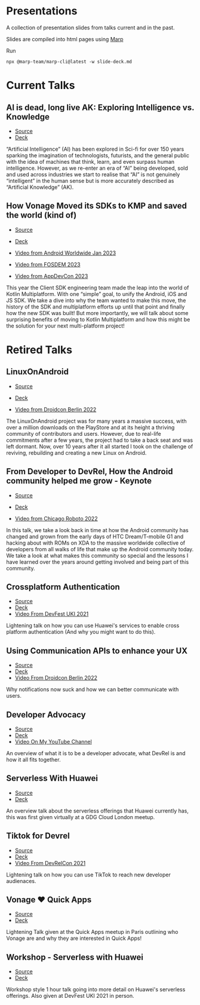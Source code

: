 # Presentations
A collection of presentation slides from talks current and in the past.

Slides are compiled into html pages using [Marp](https://github.com/marp-team/marp-cli)

Run

```
npx @marp-team/marp-cli@latest -w slide-deck.md
```

# Current Talks

## AI is dead, long live AK: Exploring Intelligence vs. Knowledge
- [Source](https://github.com/devwithzachary/presentations/tree/main/ai-is-dead-long-live-ak)
- [Deck](https://devwithzachary.github.io/presentations/ai-is-dead-long-live-ak/deck.html)

“Artificial Intelligence” (AI) has been explored in Sci-fi for over 150 years sparking the imagination of technologists, futurists, and the general public with the idea of machines that think, learn, and even surpass human intelligence. However, as we re-enter an era of “AI” being developed, sold and used across industries we start to realise that “AI” is not genuinely “intelligent” in the human sense but is more accurately described as “Artificial Knowledge” (AK).

## How Vonage Moved its SDKs to KMP and saved the world (kind of)
- [Source](https://github.com/devwithzachary/presentations/tree/main/kotlin-multiplatform-saved-the-world)
- [Deck](https://devwithzachary.github.io/presentations/kotlin-multiplatform-saved-the-world/deck.html)

- [Video from Android Worldwide Jan 2023](https://www.youtube.com/watch?v=DogkF2bv1gI)
- [Video from FOSDEM 2023](https://www.youtube.com/watch?v=_y6Jtt4IoyM)
- [Video from AppDevCon 2023](https://appdevcon.nl/session/how-we-moved-sdks-to-kotlin-multiplatform-and-saved-the-world-kind-of/)

This year the Client SDK engineering team made the leap into the world of Kotlin Multiplatform.
With one “simple” goal, to unify the Android, iOS and JS SDK.
We take a dive into why the team wanted to make this move, the history of the SDK and multiplatform efforts up until that point and finally how the new SDK was built!
But more importantly, we will talk about some surprising benefits of moving to Kotlin Multiplatform and how this might be the solution for your next multi-platform project!


# Retired Talks

## LinuxOnAndroid

- [Source](https://github.com/devwithzachary/presentations/tree/main/linuxonandroid)
- [Deck](https://devwithzachary.github.io/presentations/linuxonandroid/deck.html)

- [Video from Droidcon Berlin 2022](https://www.droidcon.com/2022/08/01/linuxonandroid-reviving-a-10-year-old-android-project/)

The LinuxOnAndroid project was for many years a massive success, with over a million downloads on the PlayStore and at its height a thriving community of contributors and users. However, due to real-life commitments after a few years, the project had to take a back seat and was left dormant. Now, over 10 years after it all started I took on the challenge of reviving, rebuilding and creating a new Linux on Android.


## From Developer to DevRel, How the Android community helped me grow - Keynote

- [Source](https://github.com/devwithzachary/presentations/tree/main/developer-to-devrel-45minute)
- [Deck](https://devwithzachary.github.io/presentations/developer-to-devrel-45minute/deck.html)

- [Video from Chicago Roboto 2022](https://www.youtube.com/watch?v=YSbUNRpDpas)

In this talk, we take a look back in time at how the Android community has changed and grown from the early days of HTC Dream/T-mobile G1 and hacking about with ROMs on XDA to the massive worldwide collective of developers from all walks of life that make up the Android community today. We take a look at what makes this community so special and the lessons I have learned over the years around getting involved and being part of this community.

## Crossplatform Authentication

- [Source](https://github.com/devwithzachary/presentations/tree/main/crossplatform-authentication)
- [Deck](https://devwithzachary.github.io/presentations/crossplatform-authentication/deck.html)
- [Video From DevFest UKI 2021](https://www.youtube.com/watch?v=MmrFEo-3acs&t=3139s)

Lightening talk on how you can use Huawei's services to enable cross platform authentication (And why you might want to do this).

## Using Communication APIs to enhance your UX

- [Source](https://github.com/devwithzachary/presentations/tree/main/communication-apis-enhance-ux)
- [Deck](https://devwithzachary.github.io/presentations/communication-apis-enhance-ux/deck.html)
- [Video From Droidcon Berlin 2022](https://www.droidcon.com/2022/08/02/using-communication-apis-to-enhance-your-ux-and-reduce-notifications/)

Why notifications now suck and how we can better communicate with users.

## Developer Advocacy

- [Source](https://github.com/devwithzachary/presentations/tree/main/developer-advocacy)
- [Deck](https://devwithzachary.github.io/presentations/developer-advocacy/deck.html)
- [Video On My YouTube Channel](https://www.youtube.com/watch?v=wOPqL-yGE_o)

An overview of what it is to be a developer advocate, what DevRel is and how it all fits together.

## Serverless With Huawei

- [Source](https://github.com/devwithzachary/presentations/tree/main/serverless-with-huawei)
- [Deck](https://devwithzachary.github.io/presentations/serverless-with-huawei/deck.html)

An overview talk about the serverless offerings that Huawei currently has, this was first given virtually at a GDG Cloud London meetup.

## Tiktok for Devrel

- [Source](https://github.com/devwithzachary/presentations/tree/main/tiktok-for-devrel)
- [Deck](https://devwithzachary.github.io/presentations/tiktok-for-devrel/deck.html)
- [Video From DevRelCon 2021](https://www.youtube.com/watch?v=y9CFTboEOmE&ab_channel=DevRel)

Lightening talk on how you can use TikTok to reach new developer audienaces.

## Vonage ❤️ Quick Apps

- [Source](https://github.com/devwithzachary/presentations/tree/main/vonage-quickapps-meetup)
- [Deck](https://devwithzachary.github.io/presentations/vonage-quickapps-meetup/deck.html)

Lightening Talk given at the Quick Apps meetup in Paris outlining who Vonage are and why they are interested in Quick Apps!

## Workshop - Serverless with Huawei

- [Source](https://github.com/devwithzachary/presentations/tree/main/workshop-serverless-with-huawei)
- [Deck](https://devwithzachary.github.io/presentations/workshop-serverless-with-huawei/deck.html)

Workshop style 1 hour talk going into more detail on Huawei's serverless offerings. Also given at DevFest UKI 2021 in person.
